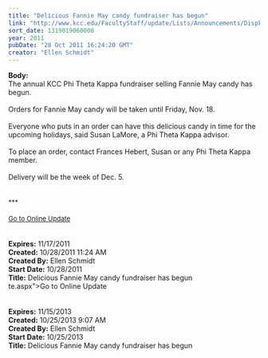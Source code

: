 ```yaml
---
title: "Delicious Fannie May candy fundraiser has begun"
link: "http://www.kcc.edu/FacultyStaff/update/Lists/Announcements/DispForm.aspx?ID=498"
sort_date: 1319819060000
year: 2011
pubDate: "28 Oct 2011 16:24:20 GMT"
creator: "Ellen Schmidt"
---
```


<div><b>Body:</b> <div class="ExternalClassAFC3DAB761D348A7BE759C3332C1BE4C">
<div>The annual KCC Phi Theta Kappa fundraiser selling Fannie May candy has begun.</div>
<div><br />Orders for Fannie May candy will be taken until Friday, Nov. 18. </div>
<div><br />Everyone who puts in an order can have this delicious candy in time for the upcoming holidays, said Susan LaMore, a Phi Theta Kappa advisor.</div>
<div><br />To place an order, contact Frances Hebert, Susan or any Phi Theta Kappa member.</div>
<div> </div>
<div>Delivery will be the week of Dec. 5.</div>
<div> </div>
<div> </div>
<div>
<div><font size="2">***</font></div>
<div><font size="2"></font> </div>
<div><font size="2"><a href="/FacultyStaff/update/Pages/dailyupdate.aspx">Go to Online Update</a></font></div>
<div> </div></div>
<div> </div></div></div>
<div><b>Expires:</b> 11/17/2011</div>
<div><b>Created:</b> 10/28/2011 11:24 AM</div>
<div><b>Created By:</b> Ellen Schmidt</div>
<div><b>Start Date:</b> 10/28/2011</div>
<div><b>Title:</b> Delicious Fannie May candy fundraiser has begun</div>
te.aspx">Go to Online Update</a></div>
<div></div><br /></div>
<div> </div></div></div></div></div>
<div><b>Expires:</b> 11/15/2013</div>
<div><b>Created:</b> 10/25/2013 9:07 AM</div>
<div><b>Created By:</b> Ellen Schmidt</div>
<div><b>Start Date:</b> 10/25/2013</div>
<div><b>Title:</b> Delicious Fannie May candy fundraiser has begun</div>
